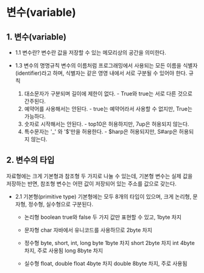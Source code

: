 # 변수(variable)

## 1. 변수(variable)

+ 1.1 변수란?
  변수란 값을 저장할 수 있는 메모리상의 공간을 의미한다.

+ 1.3 변수의 명명규칙
  변수의 이름처럼 프로그래밍에서 사용되는 모든 이름을 식별자(identifier)라고 하며, 식별자는 같은 영영 내에서 서로 구분될 수 있어야 한다.
  규칙
  1. 대소문자가 구분되며 길이에 제한이 없다. - True와 true는 서로 다른 것으로 간주된다.
  2. 예약어를 사용해서는 안된다. - true는 예약어라서 사용할 수 없지만, True는 가능하다.
  3. 숫자로 시작해서는 안된다. - top10은 허용하지만, 7up은 허용되지 않는다.
  4. 특수문자는 '_' 와 '$'만을 허용한다. - $harp은 허용되지만, S#arp은 허용되지 않는다.
 
## 2. 변수의 타입
  자료형에는 크게 기본형과 참조형 두 가지로 나눌 수 있는데, 기본형 변수는 실제 값을 저장하는 반면, 참조형 변수는 어떤 값이 저장되어 있는 주소를 값으로 갖는다.

+ 2.1 기본형(primitive type)
  기본형에는 모두 8개의 타입이 있으며, 크게 논리형, 문자형, 정수형, 실수형으로 구분된다.

  + 논리형 boolean true와 false 두 가지 값만 표현할 수 있고, 1byte 차지
 
  + 문자형 char 자바에서 유니코드를 사용하므로 2byte 차지
 
  + 정수형 byte, short, int, long
    byte 1byte 차지
    short 2byte 차지
    int 4byte 차지, 주로 사용됨
    long 8byte 차지

  + 실수형 float, double
    float 4byte 차지
    double 8byte 차지, 주로 사용됨
  

